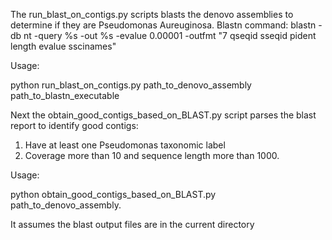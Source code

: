 The run_blast_on_contigs.py scripts blasts the denovo assemblies to determine if they are Pseudomonas Aureuginosa.
Blastn command: blastn -db nt -query %s -out %s -evalue 0.00001 -outfmt "7 qseqid sseqid pident length evalue sscinames"

Usage:

python run_blast_on_contigs.py path_to_denovo_assembly path_to_blastn_executable

Next the obtain_good_contigs_based_on_BLAST.py script parses the blast report to identify good contigs: 
1. Have at least one Pseudomonas taxonomic label 
2. Coverage more than 10 and sequence length more than 1000.

Usage:

python obtain_good_contigs_based_on_BLAST.py  path_to_denovo_assembly.

It assumes the blast output files are in the current directory

